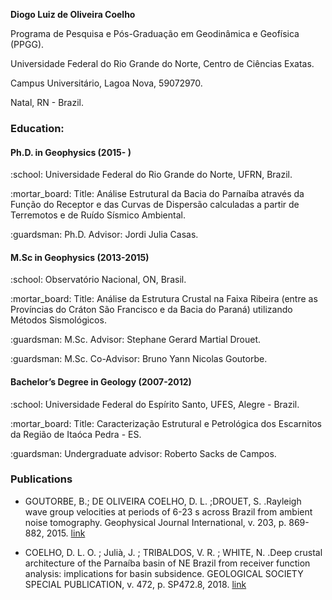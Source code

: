 **Diogo Luiz de Oliveira Coelho**
<p> Programa de Pesquisa e Pós-Graduação em Geodinâmica e Geofísica (PPGG).</p>
<p> Universidade Federal do Rio Grande do Norte, Centro de Ciências Exatas.</p>
<p> Campus Universitário, Lagoa Nova, 59072970.</p>
<p> Natal, RN - Brazil.</p>

### Education:

#### Ph.D. in Geophysics (2015- )

<p>:school: Universidade Federal do Rio Grande do Norte, UFRN, Brazil.</p>
<p> :mortar_board: Title: Análise Estrutural da Bacia do Parnaíba através da Função do Receptor e das Curvas de Dispersão calculadas a partir de Terremotos e de Ruído Sísmico Ambiental.</p>
<p> :guardsman: Ph.D. Advisor: Jordi Julia Casas.</p>


#### M.Sc in Geophysics (2013-2015)

<p> :school: Observatório Nacional, ON, Brasil.</p>
<p> :mortar_board: Title: Análise da Estrutura Crustal na Faixa Ribeira (entre as Províncias do Cráton São Francisco e da Bacia do Paraná) utilizando Métodos Sismológicos.</p>
<p> :guardsman: M.Sc. Advisor: Stephane Gerard Martial Drouet.</p>
<p> :guardsman: M.Sc. Co-Advisor: Bruno Yann Nicolas Goutorbe.</p>


#### Bachelor’s Degree in Geology (2007-2012)

<p> :school: Universidade Federal do Espírito Santo, UFES, Alegre - Brazil.</p>
<p> :mortar_board: Title: Caracterização Estrutural e Petrológica dos Escarnitos da Região de Itaóca Pedra - ES.</p>
<p> :guardsman: Undergraduate advisor: Roberto Sacks de Campos.</p>


### Publications
- GOUTORBE, B.; DE OLIVEIRA COELHO, D. L. ;DROUET, S. .Rayleigh wave group velocities at periods of 6-23 s across Brazil from ambient noise tomography. Geophysical Journal International, v. 203, p. 869-882, 2015. [link](https://academic.oup.com/gji/article-pdf/203/2/869/5872301/ggv343.pdf)

- COELHO, D. L. O. ; Julià, J. ; TRIBALDOS, V. R. ; WHITE, N. .Deep crustal architecture of the Parnaíba basin of NE Brazil from receiver function analysis: implications for basin subsidence. GEOLOGICAL SOCIETY SPECIAL PUBLICATION, v. 472, p. SP472.8, 2018. [link](https://sp.lyellcollection.org/content/specpubgsl/early/2018/05/15/SP472.8.full.pdf)
